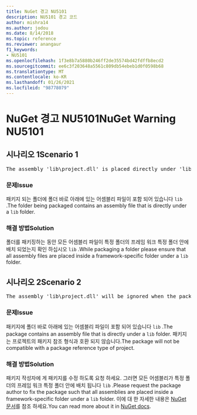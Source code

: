 ```yaml
---
title: NuGet 경고 NU5101
description: NU5101 경고 코드
author: mishra14
ms.author: jodou
ms.date: 8/14/2018
ms.topic: reference
ms.reviewer: anangaur
f1_keywords:
- NU5101
ms.openlocfilehash: 1f3e8b7a5880b246ff2de35574bd42fdffb8ecd2
ms.sourcegitcommit: ee6c3f203648a5561c809db54ebeb1d0f0598b68
ms.translationtype: MT
ms.contentlocale: ko-KR
ms.lasthandoff: 01/26/2021
ms.locfileid: "98778079"
---
```

# <a name="nuget-warning-nu5101"></a><span data-ttu-id="e99f6-103">NuGet 경고 NU5101</span><span class="sxs-lookup"><span data-stu-id="e99f6-103">NuGet Warning NU5101</span></span>

## <a name="scenario-1"></a><span data-ttu-id="e99f6-104">시나리오 1</span><span class="sxs-lookup"><span data-stu-id="e99f6-104">Scenario 1</span></span>
<pre>The assembly 'lib\project.dll' is placed directly under 'lib' folder. It is recommended that assemblies be placed inside a framework-specific folder. Move it into a framework-specific folder.</pre>

### <a name="issue"></a><span data-ttu-id="e99f6-105">문제</span><span class="sxs-lookup"><span data-stu-id="e99f6-105">Issue</span></span>

<span data-ttu-id="e99f6-106">패키지 되는 폴더에 폴더 바로 아래에 있는 어셈블리 파일이 포함 되어 있습니다 `lib` .</span><span class="sxs-lookup"><span data-stu-id="e99f6-106">The folder being packaged contains an assembly file that is directly under a `lib` folder.</span></span>


### <a name="solution"></a><span data-ttu-id="e99f6-107">해결 방법</span><span class="sxs-lookup"><span data-stu-id="e99f6-107">Solution</span></span>

<span data-ttu-id="e99f6-108">폴더를 패키징하는 동안 모든 어셈블리 파일이 특정 폴더의 프레임 워크 특정 폴더 안에 배치 되었는지 확인 하십시오 `lib` .</span><span class="sxs-lookup"><span data-stu-id="e99f6-108">While packaging a folder please ensure that all assembly files are placed inside a framework-specific folder under a `lib` folder.</span></span>


## <a name="scenario-2"></a><span data-ttu-id="e99f6-109">시나리오 2</span><span class="sxs-lookup"><span data-stu-id="e99f6-109">Scenario 2</span></span>
<pre>The assembly 'lib\project.dll' will be ignored when the package is installed after the migration.</pre>

### <a name="issue"></a><span data-ttu-id="e99f6-110">문제</span><span class="sxs-lookup"><span data-stu-id="e99f6-110">Issue</span></span>

<span data-ttu-id="e99f6-111">패키지에 폴더 바로 아래에 있는 어셈블리 파일이 포함 되어 있습니다 `lib` .</span><span class="sxs-lookup"><span data-stu-id="e99f6-111">The package contains an assembly file that is directly under a `lib` folder.</span></span> <span data-ttu-id="e99f6-112">패키지는 프로젝트의 패키지 참조 형식과 호환 되지 않습니다.</span><span class="sxs-lookup"><span data-stu-id="e99f6-112">The package will not be compatible with a package reference type of project.</span></span>


### <a name="solution"></a><span data-ttu-id="e99f6-113">해결 방법</span><span class="sxs-lookup"><span data-stu-id="e99f6-113">Solution</span></span>

<span data-ttu-id="e99f6-114">패키지 작성자에 게 패키지를 수정 하도록 요청 하세요. 그러면 모든 어셈블리가 특정 폴더의 프레임 워크 특정 폴더 안에 배치 됩니다 `lib` .</span><span class="sxs-lookup"><span data-stu-id="e99f6-114">Please request the package author to fix the package such that all assemblies are placed inside a framework-specific folder under a `lib` folder.</span></span> <span data-ttu-id="e99f6-115">이에 대 한 자세한 내용은 [NuGet 문서](../../consume-packages/migrate-packages-config-to-package-reference.md)를 참조 하세요.</span><span class="sxs-lookup"><span data-stu-id="e99f6-115">You can read more about it in [NuGet docs](../../consume-packages/migrate-packages-config-to-package-reference.md).</span></span>
